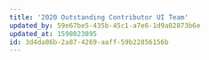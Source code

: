 ```yaml
---
title: '2020 Outstanding Contributor UI Team'
updated_by: 59e67be5-435b-45c1-a7e6-1d9a02873b6e
updated_at: 1598023895
id: 3d4da86b-2a87-4269-aaff-59b22856156b
---
```

